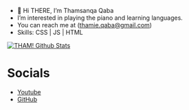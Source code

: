 - 👋 Hi THERE, I’m Thamsanqa Qaba 
- I’m interested in playing the piano and learning languages.
- You can reach me at (thamie.qaba@gmail.com)
- Skills: CSS | JS | HTML




[![THAM! Github Stats](https://github-readme-stats.vercel.app/api?username=THAM2627)](https://github.com/anuraghazra/github-readme-stats)
<!---
THAM2627/THAM2627 is a ✨ special ✨ repository because its `README.md` (this file) appears on your GitHub profile.
You can click the Preview link to take a look at your changes.
--->
<html>
  <h1>Socials</h1>
  <ul>
  <li> <a href="https://www.youtube.com/channel/UCRaLPuaWs-YBk6yNrSFbyeg">Youtube</a> </li>
  <li> <a href="https://github.com/THAM2627/THAM2627"> GitHub </a> </li>
  </ul>
</html>
